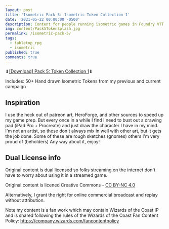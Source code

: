 ```yaml
---
layout: post
title: 'Isometric Pack 5: Isometric Token Collection 1'
date: '2021-05-22 00:00:00 -0500'
description: Content for people running isometric games in Foundry VTT or Roll20
img: content/Pack5TokenSplash.jpg
permalink: /isometric-pack-5/
tags:
  - tabletop_rpg
  - isometric
published: true
comments: true
---
```


⬇[\[Download\] Pack 5: Token Collection 1](http://bit.ly/azathought_iso_tokens_1)⬇

Includes:
50+ Hand drawn Isometric Tokens from my previous and current campaign

## Inspiration
I use the heck out of patreon art, HeroForge, and other sources to speed up my game prep. But every once in a while I find I need to bust out a drawing pad (iPad Pro + Procreate) and just draw the character I have in my mind. I'm not an artist, so these don't always mix in well with other art, but it gets the job done. Some of these are rough sketches (gnomes) others I'm very proud of (beholders)  Any way about it, enjoy!

## Dual License info
Original content is dual licensed so folks streaming on the internet don't have to worry about using it in a streamed game.

Original content is licened Creative Commons - [CC BY-NC 4.0](https://creativecommons.org/licenses/by-nc/4.0/)

Alternatively, I grant the right for online commercial broadcast and replay without attribution.

Note my content is a fan work which may contain Wizards of the Coast IP and is shared following the rules of the Wizards of the Coast Fan Content Policy: https://company.wizards.com/fancontentpolicy